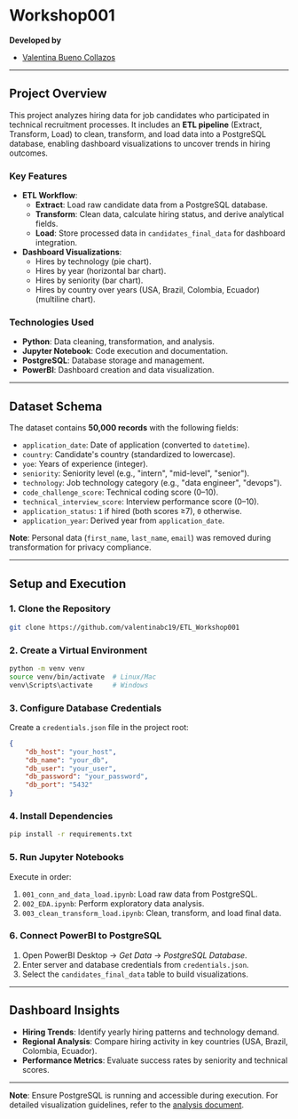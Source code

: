# Workshop001

**Developed by**  
* [Valentina Bueno Collazos](https://github.com/valentinabc19)  

---

## **Project Overview**  
This project analyzes hiring data for job candidates who participated in technical recruitment processes. It includes an **ETL pipeline** (Extract, Transform, Load) to clean, transform, and load data into a PostgreSQL database, enabling dashboard visualizations to uncover trends in hiring outcomes.  

### **Key Features**  
- **ETL Workflow**:  
  - **Extract**: Load raw candidate data from a PostgreSQL database.  
  - **Transform**: Clean data, calculate hiring status, and derive analytical fields.  
  - **Load**: Store processed data in `candidates_final_data` for dashboard integration.  
- **Dashboard Visualizations**:  
  - Hires by technology (pie chart).  
  - Hires by year (horizontal bar chart).  
  - Hires by seniority (bar chart).  
  - Hires by country over years (USA, Brazil, Colombia, Ecuador) (multiline chart).  

### **Technologies Used**  
- **Python**: Data cleaning, transformation, and analysis.  
- **Jupyter Notebook**: Code execution and documentation.  
- **PostgreSQL**: Database storage and management.  
- **PowerBI**: Dashboard creation and data visualization.  

---

## **Dataset Schema**  
The dataset contains **50,000 records** with the following fields:  
- `application_date`: Date of application (converted to `datetime`).  
- `country`: Candidate's country (standardized to lowercase).  
- `yoe`: Years of experience (integer).  
- `seniority`: Seniority level (e.g., "intern", "mid-level", "senior").  
- `technology`: Job technology category (e.g., "data engineer", "devops").  
- `code_challenge_score`: Technical coding score (0–10).  
- `technical_interview_score`: Interview performance score (0–10).  
- `application_status`: `1` if hired (both scores ≥7), `0` otherwise.  
- `application_year`: Derived year from `application_date`.  

**Note**: Personal data (`first_name`, `last_name`, `email`) was removed during transformation for privacy compliance.  

---

## **Setup and Execution**  

### **1. Clone the Repository**  
```bash  
git clone https://github.com/valentinabc19/ETL_Workshop001
```  

### **2. Create a Virtual Environment**  
```bash  
python -m venv venv  
source venv/bin/activate  # Linux/Mac  
venv\Scripts\activate     # Windows  
```  

### **3. Configure Database Credentials**  
Create a `credentials.json` file in the project root:  
```json  
{  
    "db_host": "your_host",  
    "db_name": "your_db",  
    "db_user": "your_user",  
    "db_password": "your_password",  
    "db_port": "5432"  
}  
```  

### **4. Install Dependencies**  
```bash  
pip install -r requirements.txt  
```  

### **5. Run Jupyter Notebooks**  
Execute in order:  
1. `001_conn_and_data_load.ipynb`: Load raw data from PostgreSQL.  
2. `002_EDA.ipynb`: Perform exploratory data analysis.  
3. `003_clean_transform_load.ipynb`: Clean, transform, and load final data.  

### **6. Connect PowerBI to PostgreSQL**  
1. Open PowerBI Desktop → *Get Data* → *PostgreSQL Database*.  
2. Enter server and database credentials from `credentials.json`.  
3. Select the `candidates_final_data` table to build visualizations.  

---

## **Dashboard Insights**  
- **Hiring Trends**: Identify yearly hiring patterns and technology demand.  
- **Regional Analysis**: Compare hiring activity in key countries (USA, Brazil, Colombia, Ecuador).  
- **Performance Metrics**: Evaluate success rates by seniority and technical scores.  

---

**Note**: Ensure PostgreSQL is running and accessible during execution. For detailed visualization guidelines, refer to the [analysis document](link-to-analysis.md).  
